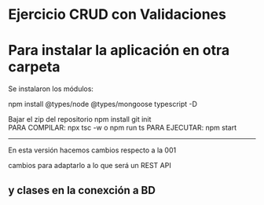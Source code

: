 # Ejercicio CRUD con Validaciones


# Para instalar la aplicación en otra carpeta

Se instalaron los módulos:

npm install @types/node @types/mongoose typescript -D

Bajar el zip del repositorio
npm install 
git init  
PARA COMPILAR:
npx tsc -w  o npm run ts
PARA EJECUTAR:
npm start

---

En esta versión hacemos cambios respecto a la 001

cambios para adaptarlo a lo que será un REST API

y clases en la conexción a BD
--

